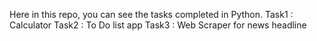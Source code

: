 Here in this repo, you can see the tasks completed in Python.
Task1 : Calculator
Task2 : To Do list app
Task3 : Web Scraper for news headline
